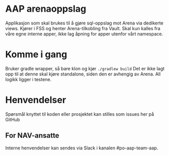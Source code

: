 # AAP arenaoppslag
Applikasjon som skal brukes til å gjøre sql-oppslag mot Arena via dedikerte views. Kjører i FSS og henter Arena-tilkobling fra Vault.
Skal kun kalles fra våre egne interne apper, ikke lag åpning for apper utenfor vårt namespace.

# Komme i gang
Bruker gradle wrapper, så bare klon og kjør `./gradlew build`
Det er ikke lagt opp til at denne skal kjøre standalone, siden den er avhengig av Arena.
All logikk ligger i testene.

# Henvendelser
Spørsmål knyttet til koden eller prosjektet kan stilles som issues her på GitHub

## For NAV-ansatte
Interne henvendelser kan sendes via Slack i kanalen #po-aap-team-aap.
